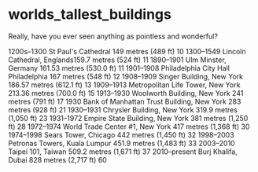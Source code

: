 worlds_tallest_buildings
========================

Really, have you ever seen anything as pointless and wonderful?


1200s–1300	St Paul's Cathedral 149 metres (489 ft)                         10
1300–1549	Lincoln Cathedral, Englands159.7 metres (524 ft)                11
1890–1901	Ulm Minster, Germany	161.53 metres (530.0 ft)                11
1901–1908	Philadelphia City Hall	Philadelphia	167 metres (548 ft)     12
1908–1909	Singer Building, New York	186.57 metres (612.1 ft)            13
1909–1913	Metropolitan Life Tower, New York	213.36 metres (700.0 ft)    15
1913–1930	Woolworth Building, New York	241 metres (791 ft)             17
1930	Bank of Manhattan Trust Building, New York	283 metres (928 ft)     21
1930–1931	Chrysler Building, New York	319.9 metres (1,050 ft)             23
1931–1972	Empire State Building, New York	381 metres (1,250 ft)           28
1972–1974	World Trade Center #1, New York	417 metres (1,368 ft)           30
1974–1998	Sears Tower, Chicago	442 metres (1,450 ft)                   32
1998–2003	Petronas Towers, Kuala Lumpur	451.9 metres (1,483 ft)         33
2003–2010	Taipei 101, Taiwan	509.2 metres (1,671 ft)                     37
2010–present    Burj Khalifa, Dubai	828 metres (2,717 ft)                   60